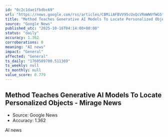 ```yaml
---
id: "0c2c1dae1fbdbc69"
url: "https://news.google.com/rss/articles/CBMiiAFBVV95cUxQcVRmWWVfWG5tQ3dYWHdRQ0xGUVpFTEtQWlhObW9aaTczZzhsTERucFZhSkFCZExYM3JhRGhvdGFfM3ZwYkltZjdQak9SbGc0S2NDRi1QOURDTDFfTFVFVFd5NkdwQjNNcHFXN29hZE9lclNMSjFmeU1nOE54Wnk2aGx0WjZzcEVl?oc=5"
title: "Method Teaches Generative AI Models To Locate Personalized Objects - Mirage News"
source: "Google News"
published_utc: "2025-10-16T04:14:00+00:00"
status: "daily"
accuracy: 1.362
corroborations: 0
meaning: "AI news"
impact: "General"
affected: "General"
ts_daily: "1760589700.511369"
ts_weekly: null
ts_monthly: null
value_score: 0.779
---
```

## Method Teaches Generative AI Models To Locate Personalized Objects - Mirage News

- Source: Google News
- Accuracy: 1.362

AI news
